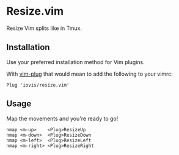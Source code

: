 # Resize.vim

Resize Vim splits like in Tmux.

## Installation ##

Use your preferred installation method for Vim plugins.

With [vim-plug](https://github.com/junegunn/vim-plug) that would mean to add
the following to your vimrc:

```vim
Plug 'iovis/resize.vim'
```

## Usage ##

Map the movements and you're ready to go!
```vim
nmap <m-up>    <Plug>ResizeUp
nmap <m-down>  <Plug>ResizeDown
nmap <m-left>  <Plug>ResizeLeft
nmap <m-right> <Plug>ResizeRight
```
